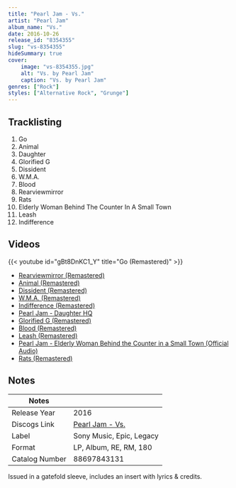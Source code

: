 ```yaml
---
title: "Pearl Jam - Vs."
artist: "Pearl Jam"
album_name: "Vs."
date: 2016-10-26
release_id: "8354355"
slug: "vs-8354355"
hideSummary: true
cover:
    image: "vs-8354355.jpg"
    alt: "Vs. by Pearl Jam"
    caption: "Vs. by Pearl Jam"
genres: ["Rock"]
styles: ["Alternative Rock", "Grunge"]
---
```


## Tracklisting
1. Go
2. Animal
3. Daughter
4. Glorified G
5. Dissident
6. W.M.A.
7. Blood
8. Rearviewmirror
9. Rats
10. Elderly Woman Behind The Counter In A Small Town
11. Leash
12. Indifference

## Videos
{{< youtube id="gBt8DnKC1_Y" title="Go (Remastered)" >}}
- [Rearviewmirror (Remastered)](https://www.youtube.com/watch?v=bf2LDmkzmwo)
- [Animal (Remastered)](https://www.youtube.com/watch?v=vR7OWzvf5uM)
- [Dissident (Remastered)](https://www.youtube.com/watch?v=4cpJ982JGOo)
- [W.M.A. (Remastered)](https://www.youtube.com/watch?v=Q2bZS_nPPNA)
- [Indifference (Remastered)](https://www.youtube.com/watch?v=vZCMgm6Z-8M)
- [Pearl Jam - Daughter HQ](https://www.youtube.com/watch?v=uG6YjrtzPFg)
- [Glorified G (Remastered)](https://www.youtube.com/watch?v=CyPMgPa6RbE)
- [Blood (Remastered)](https://www.youtube.com/watch?v=p84QQvrL74s)
- [Leash (Remastered)](https://www.youtube.com/watch?v=x3pRrMz_Uqk)
- [Pearl Jam - Elderly Woman Behind the Counter in a Small Town (Official Audio)](https://www.youtube.com/watch?v=4YFYNUu_sqE)
- [Rats (Remastered)](https://www.youtube.com/watch?v=NW_YwJNcZyY)


## Notes

| Notes          |             |
| ---------------| ----------- |
| Release Year   | 2016 |
| Discogs Link   | [Pearl Jam - Vs.](https://www.discogs.com/release/8354355-Pearl-Jam-Vs) |
| Label          | Sony Music, Epic, Legacy |
| Format         | LP, Album, RE, RM, 180 |
| Catalog Number | 88697843131 |

Issued in a gatefold sleeve, includes an insert with lyrics & credits.  

